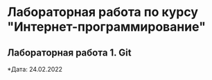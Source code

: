 # Лабораторная работа по курсу "Интернет-программирование"

## Лабораторная работа 1. Git

*Дата: 24.02.2022
